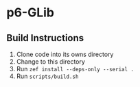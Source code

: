 # p6-GLib

## Build Instructions

1) Clone code into its owns directory
2) Change to this directory
3) Run `zef install --deps-only --serial .`
4) Run `scripts/build.sh`

